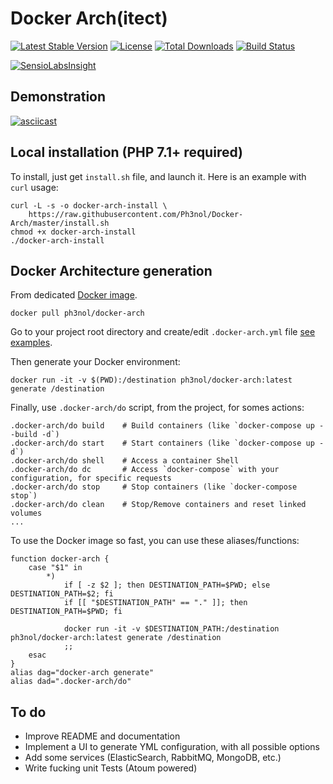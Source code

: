 # Docker Arch(itect)

[![Latest Stable Version](https://img.shields.io/packagist/v/ph3nol/docker-arch.svg)](https://packagist.org/packages/ph3nol/docker-arch)
[![License](https://img.shields.io/packagist/l/ph3nol/docker-arch.svg)](https://packagist.org/packages/ph3nol/docker-arch)
[![Total Downloads](https://img.shields.io/packagist/dt/ph3nol/docker-arch.svg)](https://packagist.org/packages/ph3nol/docker-arch)
[![Build Status](https://secure.travis-ci.org/Ph3nol/Docker-Arch.png)](http://travis-ci.org/Ph3nol/Docker-Arch)

[![SensioLabsInsight](https://insight.sensiolabs.com/projects/acb7b2ff-0aa1-47bf-a0a9-7b944c36b7c4/big.png)](https://insight.sensiolabs.com/projects/acb7b2ff-0aa1-47bf-a0a9-7b944c36b7c4)

## Demonstration

[![asciicast](https://asciinema.org/a/137144.png)](https://asciinema.org/a/137144?autoplay=1)

## Local installation (PHP 7.1+ required)

To install, just get `install.sh` file, and launch it.
Here is an example with `curl` usage:

```
curl -L -s -o docker-arch-install \
    https://raw.githubusercontent.com/Ph3nol/Docker-Arch/master/install.sh
chmod +x docker-arch-install
./docker-arch-install
```

## Docker Architecture generation

From dedicated [Docker image](https://hub.docker.com/r/ph3nol/docker-arch/).

```
docker pull ph3nol/docker-arch
```

Go to your project root directory and create/edit `.docker-arch.yml` file [see examples](examples/).

Then generate your Docker environment:
 
```
docker run -it -v $(PWD):/destination ph3nol/docker-arch:latest generate /destination
```

Finally, use `.docker-arch/do` script, from the project, for somes actions:

```
.docker-arch/do build    # Build containers (like `docker-compose up --build -d`)
.docker-arch/do start    # Start containers (like `docker-compose up -d`)
.docker-arch/do shell    # Access a container Shell
.docker-arch/do dc       # Access `docker-compose` with your configuration, for specific requests
.docker-arch/do stop     # Stop containers (like `docker-compose stop`)
.docker-arch/do clean    # Stop/Remove containers and reset linked volumes
...
```

To use the Docker image so fast, you can use these aliases/functions:

```
function docker-arch {
    case "$1" in
        *)
            if [ -z $2 ]; then DESTINATION_PATH=$PWD; else DESTINATION_PATH=$2; fi
            if [[ "$DESTINATION_PATH" == "." ]]; then DESTINATION_PATH=$PWD; fi

            docker run -it -v $DESTINATION_PATH:/destination ph3nol/docker-arch:latest generate /destination
            ;;
    esac
}
alias dag="docker-arch generate"
alias dad=".docker-arch/do"
```

## To do

* Improve README and documentation
* Implement a UI to generate YML configuration, with all possible options
* Add some services (ElasticSearch, RabbitMQ, MongoDB, etc.)
* Write fucking unit Tests (Atoum powered)
